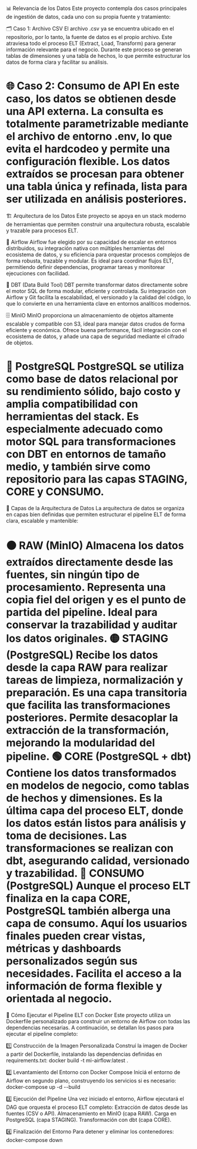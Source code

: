 📊 Relevancia de los Datos
Este proyecto contempla dos casos principales de ingestión de datos, cada uno con su propia fuente y tratamiento:

🗂️ Caso 1: Archivo CSV
El archivo .csv ya se encuentra ubicado en el repositorio, por lo tanto, la fuente de datos es el propio archivo. Este atraviesa todo el proceso ELT (Extract, Load, Transform) para generar información relevante para el negocio.
Durante este proceso se generan tablas de dimensiones y una tabla de hechos, lo que permite estructurar los datos de forma clara y facilitar su análisis.

🌐 Caso 2: Consumo de API
En este caso, los datos se obtienen desde una API externa. La consulta es totalmente parametrizable mediante el archivo de entorno .env, lo que evita el hardcodeo y permite una configuración flexible.
Los datos extraídos se procesan para obtener una tabla única y refinada, lista para ser utilizada en análisis posteriores.
==========================================================================================================================================
🏗️ Arquitectura de los Datos
Este proyecto se apoya en un stack moderno de herramientas que permiten construir una arquitectura robusta, escalable y trazable para procesos ELT.

🔄 Airflow
Airflow fue elegido por su capacidad de escalar en entornos distribuidos, su integración nativa con múltiples herramientas del ecosistema de datos, y su eficiencia para orquestar procesos complejos de forma robusta, trazable y modular.
Es ideal para coordinar flujos ELT, permitiendo definir dependencias, programar tareas y monitorear ejecuciones con facilidad.

🧱 DBT (Data Build Tool)
DBT permite transformar datos directamente sobre el motor SQL de forma modular, eficiente y controlada.
Su integración con Airflow y Git facilita la escalabilidad, el versionado y la calidad del código, lo que lo convierte en una herramienta clave en entornos analíticos modernos.

🗄️ MinIO
MinIO proporciona un almacenamiento de objetos altamente escalable y compatible con S3, ideal para manejar datos crudos de forma eficiente y económica.
Ofrece buena performance, fácil integración con el ecosistema de datos, y añade una capa de seguridad mediante el cifrado de objetos.

🐘 PostgreSQL
PostgreSQL se utiliza como base de datos relacional por su rendimiento sólido, bajo costo y amplia compatibilidad con herramientas del stack.
Es especialmente adecuado como motor SQL para transformaciones con DBT en entornos de tamaño medio, y también sirve como repositorio para las capas STAGING, CORE y CONSUMO.
==========================================================================================================================================
🧬 Capas de la Arquitectura de Datos
La arquitectura de datos se organiza en capas bien definidas que permiten estructurar el pipeline ELT de forma clara, escalable y mantenible:

🟤 RAW (MinIO)
Almacena los datos extraídos directamente desde las fuentes, sin ningún tipo de procesamiento.
Representa una copia fiel del origen y es el punto de partida del pipeline.
Ideal para conservar la trazabilidad y auditar los datos originales.
🟡 STAGING (PostgreSQL)
Recibe los datos desde la capa RAW para realizar tareas de limpieza, normalización y preparación.
Es una capa transitoria que facilita las transformaciones posteriores.
Permite desacoplar la extracción de la transformación, mejorando la modularidad del pipeline.
🟢 CORE (PostgreSQL + dbt)
Contiene los datos transformados en modelos de negocio, como tablas de hechos y dimensiones.
Es la última capa del proceso ELT, donde los datos están listos para análisis y toma de decisiones.
Las transformaciones se realizan con dbt, asegurando calidad, versionado y trazabilidad.
🔵 CONSUMO (PostgreSQL)
Aunque el proceso ELT finaliza en la capa CORE, PostgreSQL también alberga una capa de consumo.
Aquí los usuarios finales pueden crear vistas, métricas y dashboards personalizados según sus necesidades.
Facilita el acceso a la información de forma flexible y orientada al negocio.
==========================================================================================================================================
🐳 Cómo Ejecutar el Pipeline ELT con Docker
Este proyecto utiliza un Dockerfile personalizado para construir un entorno de Airflow con todas las dependencias necesarias. A continuación, se detallan los pasos para ejecutar el pipeline completo:

1️⃣ Construcción de la Imagen Personalizada
Construí la imagen de Docker a partir del Dockerfile, instalando las dependencias definidas en requirements.txt:
    docker build -t mi-airflow:latest .

2️⃣ Levantamiento del Entorno con Docker Compose
Iniciá el entorno de Airflow en segundo plano, construyendo los servicios si es necesario:
    docker-compose up -d --build

3️⃣ Ejecución del Pipeline
Una vez iniciado el entorno, Airflow ejecutará el DAG que orquesta el proceso ELT completo:
    Extracción de datos desde las fuentes (CSV o API).
    Almacenamiento en MinIO (capa RAW).
    Carga en PostgreSQL (capa STAGING).
    Transformación con dbt (capa CORE).

4️⃣ Finalización del Entorno
Para detener y eliminar los contenedores:
    docker-compose down